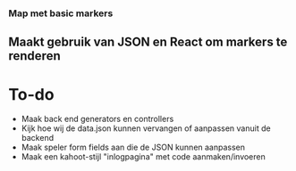 ### Map met basic markers
## Maakt gebruik van JSON en React om markers te renderen

# To-do
* Maak back end generators en controllers
* Kijk hoe wij de data.json kunnen vervangen of aanpassen vanuit de backend
* Maak speler form fields aan die de JSON kunnen aanpassen
* Maak een kahoot-stijl "inlogpagina" met code aanmaken/invoeren

